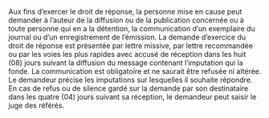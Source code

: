 Aux fins d’exercer le droit de réponse, la personne mise en cause peut demander à l’auteur de la diffusion ou de la publication concernée ou à toute personne qui en a la détention, la communication d’un exemplaire du journal ou d’un enregistrement de l’émission.
La demande d’exercice du droit de réponse est présentée par lettre missive, par lettre recommandée ou par les voies les plus rapides avec accusé de réception dans les huit (08) jours suivant la diffusion du message contenant l’imputation qui la fonde.
La communication est obligatoire et ne saurait être refusée ni altérée.
Le demandeur précise les imputations sur lesquelles il souhaite répondre.
En cas de refus ou de silence gardé sur la demande par son destinataire dans les quatre (04) jours suivant sa réception, le demandeur peut saisir le juge des référés.